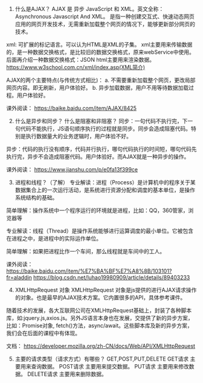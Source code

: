 1. 什么是AJAX？
AJAX 是 异步 JavaScript 和 XML。英文全称：Asynchronous Javascript And XML。
是指一种创建交互式、快速动态网页应用的网页开发技术，无需重新加载整个网页的情况下，能够更新部分网页的技术。

xml: 可扩展的标记语言。可以认为HTML是XML的子集。
xml主要用来传输数据的，是一种数据交换格式，是比较旧的数据交换格式，原来webService中使用。后面再介绍一种数据交换格式：JSON
html主要用来渲染数据。
https://www.w3school.com.cn/xml/index.asp(XML简介)


AJAX的两个主要特点(与传统方式相比)：
a. 不需要重新加载整个网页，更改局部网页内容。即无刷新，用户体验好。
b. 异步加载数据，用户不用等待数据加载过程。用户体验好。

课外阅读：
https://baike.baidu.com/item/AJAX/8425


2. 什么是异步和同步？ 什么是阻塞和非阻塞？
同步：一句代码不执行完，下一句代码不能执行，JS语句顺序执行的过程就是同步。同步会造成阻塞代码。特别是执行数据量大的业务逻辑时，用户体验不好。

异步：代码的执行没有顺序，代码并行执行，哪句代码执行的时间短，哪句代码先执行完，异步不会造成阻塞代码。用户体验好。而AJAX就是一种异步的操作。

课外阅读：
https://www.jianshu.com/p/e0fa13f399ce

3. 进程和线程？（了解）
专业解读：进程（Process）是计算机中的程序关于某数据集合上的一次运行活动，是系统进行资源分配和调度的基本单位，是操作系统结构的基础。

简单理解：操作系统中一个程序运行的环境就是进程，比如：QQ，360管家，浏览器等

专业解读：线程（Thread）是操作系统能够进行运算调度的最小单位。它被包含在进程之中，是进程中的实际运作单位。

简单理解：如果把进程比作一个车间，那么线程就是车间中的工人。

课外阅读：
https://baike.baidu.com/item/%E7%BA%BF%E7%A8%8B/103101?fr=aladdin
https://blog.csdn.net/luhao19980909/article/details/89403233

4. XMLHttpRequest 对象
XMLHttpRequest 对象是js提供的进行AJAX请求操作的对象。也是最早的AJAX技术方案。它内置很多的API，具体参考课件。

随着技术的发展，各大互联网公司在XMLHttpRequest基础上，封装了各种脚本库，如:jquery.js,axios.js。另外JS语言本身也在发展，交提供了新的异步方案，比如：Promise对象, fetch()方法，async/await。这些脚本库及新的异步方案，我们会在后面的课程中有体现。

文档：
https://developer.mozilla.org/zh-CN/docs/Web/API/XMLHttpRequest

5. 主要的请求类型（请求方式）有哪些？
GET,POST,PUT,DELETE
GET请求     主要用来查询数据。
POST请求    主要用来提交数据。
PUT请求     主要用来修改数据。
DELETE请求  主要用来删除数据。

